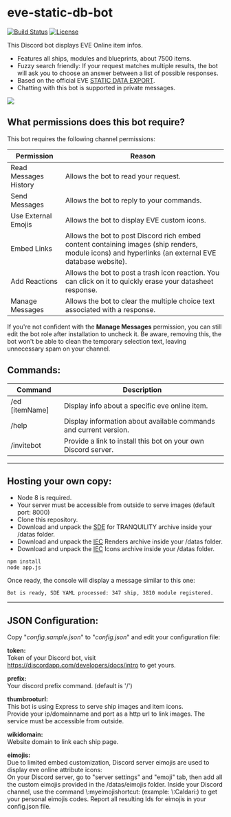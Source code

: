 # eve-static-db-bot

[![Build Status](https://travis-ci.org/m68k-fr/eve-static-db-bot.svg?branch=master)](https://travis-ci.org/m68k-fr/eve-static-db-bot)
[![License](https://img.shields.io/github/license/m68k-fr/eve-static-db-bot.svg)](https://github.com/m68k-fr/eve-static-db-bot/blob/master/LICENSE)


This Discord bot displays EVE Online item infos.

* Features all ships, modules and blueprints, about 7500 items.
* Fuzzy search friendly: If your request matches multiple results, the bot will ask you to choose an answer between a list of possible responses.
* Based on the official EVE [STATIC DATA EXPORT](https://developers.eveonline.com/resource/resources).
* Chatting with this bot is supported in private messages.

![](https://drive.google.com/uc?export=download&id=1OPxN-ih3rBtDeHmzx5nAFEBAoO2ndnnn)


  
## What permissions does this bot require?

This bot requires the following channel permissions:

| Permission | Reason |
|---|---|
| Read Messages History| Allows the bot to read your request.
| Send Messages | Allows the bot to reply to your commands.
| Use External Emojis | Allows the bot to display EVE custom icons.
| Embed Links   | Allows the bot to post Discord rich embed content containing images (ship renders, module icons) and hyperlinks (an external EVE database website).
| Add Reactions | Allows the bot to post a trash icon reaction. You can click on it to quickly erase your datasheet response.
| Manage Messages | Allows the bot to clear the multiple choice text associated with a response.  

If you're not confident with the **Manage Messages** permission, you can still edit the bot role after installation to uncheck it.
Be aware, removing this, the bot won't be able to clean the temporary selection text, leaving unnecessary spam on your channel.

## Commands:

| Command | Description |
|---|---|
| /ed [itemName] | Display info about a specific eve online item.
| /help | Display information about available commands and current version.
| /invitebot | Provide a link to install this bot on your own Discord server.


*****

## Hosting your own copy:

* Node 8 is required.
* Your server must be accessible from outside to serve images (default port: 8000)
* Clone this repository.
* Download and unpack the [SDE](https://developers.eveonline.com/resource/resources) for TRANQUILITY archive inside your /datas folder. 
* Download and unpack the [IEC](https://developers.eveonline.com/resource/resources) Renders archive inside your /datas folder.
* Download and unpack the [IEC](https://developers.eveonline.com/resource/resources) Icons archive inside your /datas folder.
 
```
npm install
node app.js
```
Once ready, the console will display a message similar to this one:
```
Bot is ready, SDE YAML processed: 347 ship, 3810 module registered.
```


*****

## JSON Configuration:

Copy "*config.sample.json*" to "*config.json*" and edit your configuration file:  

__token:__  
Token of your Discord bot, visit https://discordapp.com/developers/docs/intro to get yours.

__prefix:__  
Your discord prefix command. (default is '/')

__thumbrooturl:__  
This bot is using Express to serve ship images and item icons.  
Provide your ip/domainname and port as a http url to link images. The service must be accessible from outside.


__wikidomain:__  
Website domain to link each ship page.


__eimojis:__  
Due to limited embed customization, Discord server eimojis are used to display eve online attribute icons:    
On your Discord server, go to "server settings" and "emoji" tab, then add all the custom eimojis provided in the /datas/eimojis folder.
Inside your Discord channel, use the command \\:myeimojishortcut: (example: \\:Caldari:) to get your personal eimojis codes. 
Report all resulting Ids for eimojis in your config.json file.

